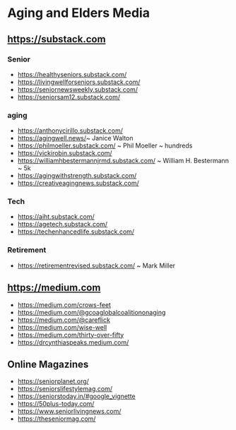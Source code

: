 # Aging and Elders Media

## https://substack.com

### Senior

* https://healthyseniors.substack.com/
* https://livingwellforseniors.substack.com/
* https://seniornewsweekly.substack.com/
* https://seniorsam12.substack.com/

### aging

* https://anthonycirillo.substack.com/
* https://agingwell.news/~ Janice Walton
* https://philmoeller.substack.com/ ~ Phil Moeller ~ hundreds
* https://vickirobin.substack.com/
* https://williamhbestermannjrmd.substack.com/ ~ William H. Bestermann ~ 5k
* https://agingwithstrength.substack.com/
* https://creativeagingnews.substack.com/

### Tech

* https://aiht.substack.com/
* https://agetech.substack.com/
* https://techenhancedlife.substack.com/


### Retirement

* https://retirementrevised.substack.com/ ~ Mark Miller

## https://medium.com

* https://medium.com/crows-feet
* https://medium.com/@gcoaglobalcoalitiononaging
* https://medium.com/@careflick
* https://medium.com/wise-well
* https://medium.com/thirty-over-fifty
* https://drcynthiaspeaks.medium.com/

## Online Magazines

* https://seniorplanet.org/
* https://seniorslifestylemag.com/
* https://seniorstoday.in/#google_vignette
* https://50plus-today.com/
* https://www.seniorlivingnews.com/
* https://theseniormag.com/

